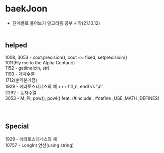 # baekJoon
- 단계별로 풀어보기 알고리즘 공부 시작(21.10.12)
　  
   　  
## helped
1008, 3053 - cout.precision(), cout << fixed, setprecisioin()  
1011(Fly me to the Alpha Centauri)  
1152 - getline(cin, str)  
1193 - 계차수열   
1712(손익분기점)  
1929 - 에라토스테네스의 체 +++ fill_n, endl vs '\n'  
2292 - 등차수열  
3053 - M_PI, pow(), powl() feat. (#include <cmath>, #define _USE_MATH_DEFINES)
　  
　  
## Special
1929  - 에라토스테네스의 체  
10757 - LongInt 연산(using string)   

